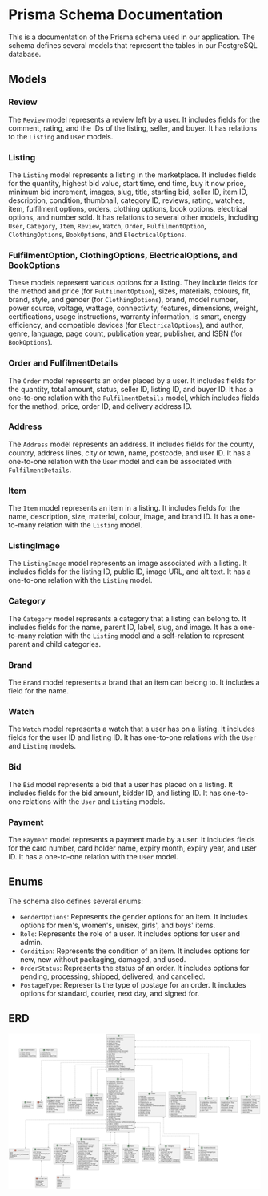 # Prisma Schema Documentation

This is a documentation of the Prisma schema used in our application. The schema defines several models that represent the tables in our PostgreSQL database.

## Models

### Review

The `Review` model represents a review left by a user. It includes fields for the comment, rating, and the IDs of the listing, seller, and buyer. It has relations to the `Listing` and `User` models.

### Listing

The `Listing` model represents a listing in the marketplace. It includes fields for the quantity, highest bid value, start time, end time, buy it now price, minimum bid increment, images, slug, title, starting bid, seller ID, item ID, description, condition, thumbnail, category ID, reviews, rating, watches, item, fulfilment options, orders, clothing options, book options, electrical options, and number sold. It has relations to several other models, including `User`, `Category`, `Item`, `Review`, `Watch`, `Order`, `FulfilmentOption`, `ClothingOptions`, `BookOptions`, and `ElectricalOptions`.

### FulfilmentOption, ClothingOptions, ElectricalOptions, and BookOptions

These models represent various options for a listing. They include fields for the method and price (for `FulfilmentOption`), sizes, materials, colours, fit, brand, style, and gender (for `ClothingOptions`), brand, model number, power source, voltage, wattage, connectivity, features, dimensions, weight, certifications, usage instructions, warranty information, is smart, energy efficiency, and compatible devices (for `ElectricalOptions`), and author, genre, language, page count, publication year, publisher, and ISBN (for `BookOptions`).

### Order and FulfilmentDetails

The `Order` model represents an order placed by a user. It includes fields for the quantity, total amount, status, seller ID, listing ID, and buyer ID. It has a one-to-one relation with the `FulfilmentDetails` model, which includes fields for the method, price, order ID, and delivery address ID.

### Address

The `Address` model represents an address. It includes fields for the county, country, address lines, city or town, name, postcode, and user ID. It has a one-to-one relation with the `User` model and can be associated with `FulfilmentDetails`.

### Item

The `Item` model represents an item in a listing. It includes fields for the name, description, size, material, colour, image, and brand ID. It has a one-to-many relation with the `Listing` model.

### ListingImage

The `ListingImage` model represents an image associated with a listing. It includes fields for the listing ID, public ID, image URL, and alt text. It has a one-to-one relation with the `Listing` model.

### Category

The `Category` model represents a category that a listing can belong to. It includes fields for the name, parent ID, label, slug, and image. It has a one-to-many relation with the `Listing` model and a self-relation to represent parent and child categories.

### Brand

The `Brand` model represents a brand that an item can belong to. It includes a field for the name.

### Watch

The `Watch` model represents a watch that a user has on a listing. It includes fields for the user ID and listing ID. It has one-to-one relations with the `User` and `Listing` models.

### Bid

The `Bid` model represents a bid that a user has placed on a listing. It includes fields for the bid amount, bidder ID, and listing ID. It has one-to-one relations with the `User` and `Listing` models.

### Payment

The `Payment` model represents a payment made by a user. It includes fields for the card number, card holder name, expiry month, expiry year, and user ID. It has a one-to-one relation with the `User` model.

## Enums

The schema also defines several enums:

- `GenderOptions`: Represents the gender options for an item. It includes options for men's, women's, unisex, girls', and boys' items.
- `Role`: Represents the role of a user. It includes options for user and admin.
- `Condition`: Represents the condition of an item. It includes options for new, new without packaging, damaged, and used.
- `OrderStatus`: Represents the status of an order. It includes options for pending, processing, shipped, delivered, and cancelled.
- `PostageType`: Represents the type of postage for an order. It includes options for standard, courier, next day, and signed for.

## ERD

![Entity Relationship Diagram](erd.png "Title")
